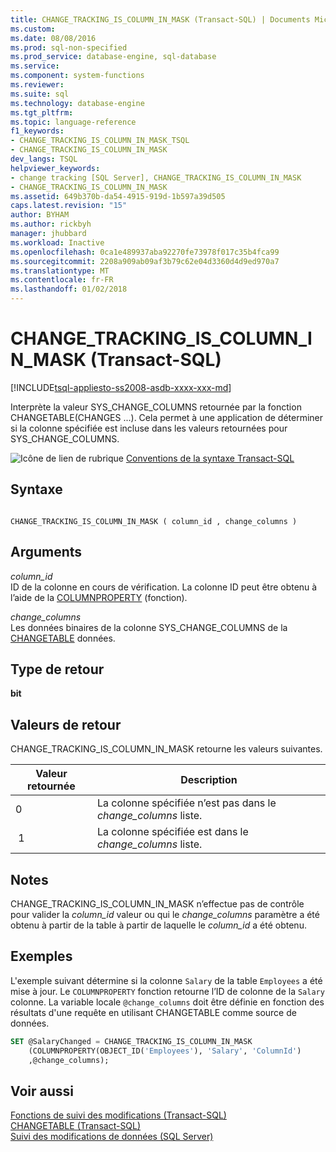 ```yaml
---
title: CHANGE_TRACKING_IS_COLUMN_IN_MASK (Transact-SQL) | Documents Microsoft
ms.custom: 
ms.date: 08/08/2016
ms.prod: sql-non-specified
ms.prod_service: database-engine, sql-database
ms.service: 
ms.component: system-functions
ms.reviewer: 
ms.suite: sql
ms.technology: database-engine
ms.tgt_pltfrm: 
ms.topic: language-reference
f1_keywords:
- CHANGE_TRACKING_IS_COLUMN_IN_MASK_TSQL
- CHANGE_TRACKING_IS_COLUMN_IN_MASK
dev_langs: TSQL
helpviewer_keywords:
- change tracking [SQL Server], CHANGE_TRACKING_IS_COLUMN_IN_MASK
- CHANGE_TRACKING_IS_COLUMN_IN_MASK
ms.assetid: 649b370b-da54-4915-919d-1b597a39d505
caps.latest.revision: "15"
author: BYHAM
ms.author: rickbyh
manager: jhubbard
ms.workload: Inactive
ms.openlocfilehash: 0ca1e489937aba92270fe73978f017c35b4fca99
ms.sourcegitcommit: 2208a909ab09af3b79c62e04d3360d4d9ed970a7
ms.translationtype: MT
ms.contentlocale: fr-FR
ms.lasthandoff: 01/02/2018
---
```

# <a name="changetrackingiscolumninmask-transact-sql"></a>CHANGE_TRACKING_IS_COLUMN_IN_MASK (Transact-SQL)
[!INCLUDE[tsql-appliesto-ss2008-asdb-xxxx-xxx-md](../../includes/tsql-appliesto-ss2008-asdb-xxxx-xxx-md.md)]

  Interprète la valeur SYS_CHANGE_COLUMNS retournée par la fonction CHANGETABLE(CHANGES ...). Cela permet à une application de déterminer si la colonne spécifiée est incluse dans les valeurs retournées pour SYS_CHANGE_COLUMNS.  
  
 ![Icône de lien de rubrique](../../database-engine/configure-windows/media/topic-link.gif "Icône lien de rubrique") [Conventions de la syntaxe Transact-SQL](../../t-sql/language-elements/transact-sql-syntax-conventions-transact-sql.md)  
  
## <a name="syntax"></a>Syntaxe  
  
```  
  
CHANGE_TRACKING_IS_COLUMN_IN_MASK ( column_id , change_columns )  
```  
  
## <a name="arguments"></a>Arguments  
 *column_id*  
 ID de la colonne en cours de vérification. La colonne ID peut être obtenu à l’aide de la [COLUMNPROPERTY](../../t-sql/functions/columnproperty-transact-sql.md) (fonction).  
  
 *change_columns*  
 Les données binaires de la colonne SYS_CHANGE_COLUMNS de la [CHANGETABLE](../../relational-databases/system-functions/changetable-transact-sql.md) données.  
  
## <a name="return-type"></a>Type de retour  
 **bit**  
  
## <a name="return-values"></a>Valeurs de retour  
 CHANGE_TRACKING_IS_COLUMN_IN_MASK retourne les valeurs suivantes.  
  
|Valeur retournée|Description|  
|------------------|-----------------|  
|0|La colonne spécifiée n’est pas dans le *change_columns* liste.|  
| 1|La colonne spécifiée est dans le *change_columns* liste.|  
  
## <a name="remarks"></a>Notes   
 CHANGE_TRACKING_IS_COLUMN_IN_MASK n’effectue pas de contrôle pour valider la *column_id* valeur ou qui le *change_columns* paramètre a été obtenu à partir de la table à partir de laquelle le *column_id* a été obtenu.  
  
## <a name="examples"></a>Exemples  
 L'exemple suivant détermine si la colonne `Salary` de la table `Employees` a été mise à jour. Le `COLUMNPROPERTY` fonction retourne l’ID de colonne de la `Salary` colonne. La variable locale `@change_columns` doit être définie en fonction des résultats d'une requête en utilisant CHANGETABLE comme source de données.  
  
```sql  
SET @SalaryChanged = CHANGE_TRACKING_IS_COLUMN_IN_MASK  
    (COLUMNPROPERTY(OBJECT_ID('Employees'), 'Salary', 'ColumnId')  
    ,@change_columns);  
```  
  
## <a name="see-also"></a>Voir aussi  
 [Fonctions de suivi des modifications &#40;Transact-SQL&#41;](../../relational-databases/system-functions/change-tracking-functions-transact-sql.md)   
 [CHANGETABLE &#40;Transact-SQL&#41;](../../relational-databases/system-functions/changetable-transact-sql.md)   
 [Suivi des modifications de données &#40;SQL Server&#41;](../../relational-databases/track-changes/track-data-changes-sql-server.md)  
  
  
